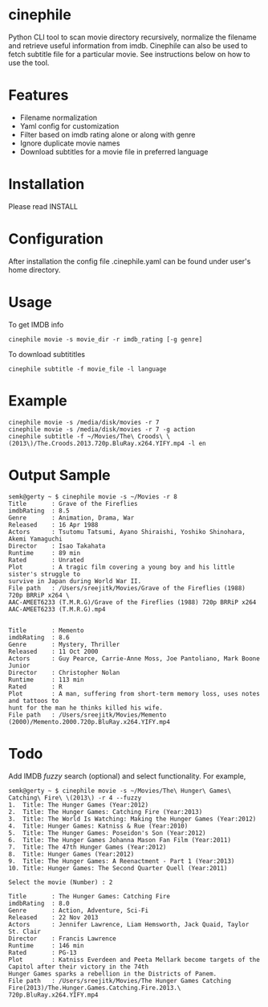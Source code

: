 cinephile
=========

Python CLI tool to scan movie directory recursively, normalize the filename and retrieve useful information from imdb. Cinephile can also be used to fetch subtitle file for a particular movie. See instructions below on how to use the tool.

Features
========

* Filename normalization
* Yaml config for customization
* Filter based on imdb rating alone or along with genre
* Ignore duplicate movie names
* Download subtitles for a movie file in preferred language

Installation
============

Please read INSTALL

Configuration
=============

After installation the config file .cinephile.yaml can be found under user's home directory.

Usage
=====

To get IMDB info

    cinephile movie -s movie_dir -r imdb_rating [-g genre]

To download subtititles

    cinephile subtitle -f movie_file -l language

Example
=======

    cinephile movie -s /media/disk/movies -r 7
    cinephile movie -s /media/disk/movies -r 7 -g action
    cinephile subtitle -f ~/Movies/The\ Croods\ \(2013\)/The.Croods.2013.720p.BluRay.x264.YIFY.mp4 -l en

Output Sample
=============

    semk@gerty ~ $ cinephile movie -s ~/Movies -r 8
    Title       : Grave of the Fireflies
    imdbRating  : 8.5
    Genre       : Animation, Drama, War
    Released    : 16 Apr 1988
    Actors      : Tsutomu Tatsumi, Ayano Shiraishi, Yoshiko Shinohara, Akemi Yamaguchi
    Director    : Isao Takahata
    Runtime     : 89 min
    Rated       : Unrated
    Plot        : A tragic film covering a young boy and his little sister's struggle to
    survive in Japan during World War II.
    File path   : /Users/sreejitk/Movies/Grave of the Fireflies (1988) 720p BRRiP x264 \
    AAC-AMEET6233 (T.M.R.G)/Grave of the Fireflies (1988) 720p BRRiP x264 AAC-AMEET6233 (T.M.R.G).mp4


    Title       : Memento
    imdbRating  : 8.6
    Genre       : Mystery, Thriller
    Released    : 11 Oct 2000
    Actors      : Guy Pearce, Carrie-Anne Moss, Joe Pantoliano, Mark Boone Junior
    Director    : Christopher Nolan
    Runtime     : 113 min
    Rated       : R
    Plot        : A man, suffering from short-term memory loss, uses notes and tattoos to
    hunt for the man he thinks killed his wife.
    File path   : /Users/sreejitk/Movies/Memento (2000)/Memento.2000.720p.BluRay.x264.YIFY.mp4

Todo
====

Add IMDB *fuzzy* search (optional) and select functionality. For example,


    semk@gerty ~ $ cinephile movie -s ~/Movies/The\ Hunger\ Games\ Catching\ Fire\ \(2013\) -r 4 --fuzzy
    1.  Title: The Hunger Games (Year:2012)
    2.  Title: The Hunger Games: Catching Fire (Year:2013)
    3.  Title: The World Is Watching: Making the Hunger Games (Year:2012)
    4.  Title: Hunger Games: Katniss & Rue (Year:2010)
    5.  Title: The Hunger Games: Poseidon's Son (Year:2012)
    6.  Title: The Hunger Games Johanna Mason Fan Film (Year:2011)
    7.  Title: The 47th Hunger Games (Year:2012)
    8.  Title: Hunger Games (Year:2012)
    9.  Title: The Hunger Games: A Reenactment - Part 1 (Year:2013)
    10. Title: Hunger Games: The Second Quarter Quell (Year:2011)

    Select the movie (Number) : 2

    Title       : The Hunger Games: Catching Fire
    imdbRating  : 8.0
    Genre       : Action, Adventure, Sci-Fi
    Released    : 22 Nov 2013
    Actors      : Jennifer Lawrence, Liam Hemsworth, Jack Quaid, Taylor St. Clair
    Director    : Francis Lawrence
    Runtime     : 146 min
    Rated       : PG-13
    Plot        : Katniss Everdeen and Peeta Mellark become targets of the Capitol after their victory in the 74th
    Hunger Games sparks a rebellion in the Districts of Panem.
    File path   : /Users/sreejitk/Movies/The Hunger Games Catching Fire(2013)/The.Hunger.Games.Catching.Fire.2013.\
    720p.BluRay.x264.YIFY.mp4
